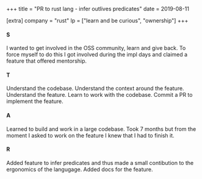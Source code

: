 +++
title = "PR to rust lang - infer outlives predicates"
date = 2019-08-11

[extra]
company = "rust"
lp = ["learn and be curious", "ownership"]
+++


#### S
I wanted to get involved in the OSS community, learn and give back. To force myself to do this I got involved during the impl days and claimed a feature that offered mentorship.

#### T
Understand the codebase. Understand the context around the feature. Understand the feature. Learn to work with the codebase. Commit a PR to implement the feature.

#### A
Learned to build and work in a large codebase. Took 7 months but from the moment I asked to work on the feature I knew that I had to finish it.

#### R
Added feature to infer predicates and thus made a small contibution to the ergonomics of the langugage.
Added docs for the feature.

